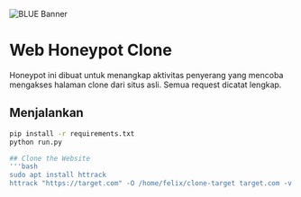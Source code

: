 ![BLUE Banner](https://media0.giphy.com/media/v1.Y2lkPTc5MGI3NjExNm9meTN4c2Fjb290M3k0YmRreHQ4Y3IzOHZydWlkMncxdG91cjNhZSZlcD12MV9pbnRlcm5hbF9naWZfYnlfaWQmY3Q9Zw/FjfeL5TcB1y70dkT4p/giphy.gif)
# Web Honeypot Clone

Honeypot ini dibuat untuk menangkap aktivitas penyerang yang mencoba mengakses halaman clone dari situs asli. Semua request dicatat lengkap.

## Menjalankan
```bash
pip install -r requirements.txt
python run.py

## Clone the Website
'''bash
sudo apt install httrack
httrack "https://target.com" -O /home/felix/clone-target target.com -v  
